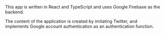 This app is written in React and TypeScript and uses Google Firebase as the backend.

The content of the application is created by imitating Twitter, and implements Google account authentication as an authentication function.
